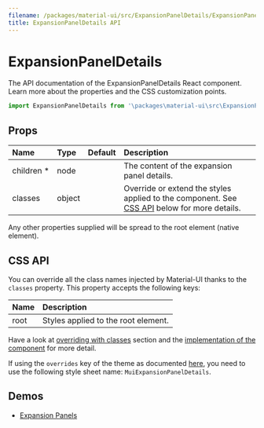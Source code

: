 ```yaml
---
filename: /packages/material-ui/src/ExpansionPanelDetails/ExpansionPanelDetails.js
title: ExpansionPanelDetails API
---
```


<!--- This documentation is automatically generated, do not try to edit it. -->

# ExpansionPanelDetails

<p class="description">The API documentation of the ExpansionPanelDetails React component. Learn more about the properties and the CSS customization points.</p>

```js
import ExpansionPanelDetails from '\packages\material-ui\src\ExpansionPanelDetails\ExpansionPanelDetails';
```



## Props

| Name | Type | Default | Description |
|:-----|:-----|:--------|:------------|
| <span class="prop-name required">children *</span> | <span class="prop-type">node</span> |   | The content of the expansion panel details. |
| <span class="prop-name">classes</span> | <span class="prop-type">object</span> |   | Override or extend the styles applied to the component. See [CSS API](#css-api) below for more details. |

Any other properties supplied will be spread to the root element (native element).

## CSS API

You can override all the class names injected by Material-UI thanks to the `classes` property.
This property accepts the following keys:


| Name | Description |
|:-----|:------------|
| <span class="prop-name">root</span> | Styles applied to the root element.

Have a look at [overriding with classes](/customization/overrides/#overriding-with-classes) section
and the [implementation of the component](https://github.com/mui-org/material-ui/tree/master/packages/material-ui/src/ExpansionPanelDetails/ExpansionPanelDetails.js)
for more detail.

If using the `overrides` key of the theme as documented
[here](/customization/themes/#customizing-all-instances-of-a-component-type),
you need to use the following style sheet name: `MuiExpansionPanelDetails`.

## Demos

- [Expansion Panels](/demos/expansion-panels/)

